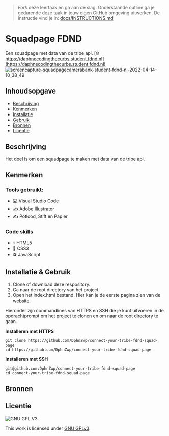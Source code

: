 > _Fork_ deze leertaak en ga aan de slag. Onderstaande outline ga je gedurende deze taak in jouw eigen GitHub omgeving uitwerken. De instructie vind je in: [docs/INSTRUCTIONS.md](docs/INSTRUCTIONS.md)

# Squadpage FDND
Een squadpage met data van de tribe api.
[🌐 https://daphnecodingthecurbs.student.fdnd.nl](https://daphnecodingthecurbs.student.fdnd.nl)
![screencapture-squadpagecamerabank-student-fdnd-nl-2022-04-14-10_38_49](https://user-images.githubusercontent.com/69635977/163347656-ee7c270c-7562-4549-9246-e434132b7343.png)

## Inhoudsopgave

  * [Beschrijving](#beschrijving)
  * [Kenmerken](#kenmerken)
  * [Installatie](#installatie)
  * [Gebruik](#gebruik)
  * [Bronnen](#bronnen)
  * [Licentie](#licentie)

## Beschrijving
Het doel is om een squadpage te maken met data van de tribe api. 

## Kenmerken

### Tools gebruikt:
- 💻 Visual Studio Code
- ✍️ Adobe Illustrator
- ✍️ Potlood, Stift en Papier

### Code skills
- 💀 HTML5
- 🧍 CSS3
- ⚽ JavaScript

## Installatie & Gebruik
1. Clone of download deze respository.
2. Ga naar de root directory van het project.
3. Open het index.html bestand. Hier kan je de eerste pagina zien van de website.

Hieronder zijn commandlines van HTTPS en SSH die je kunt uitvoeren in de opdrachtprompt om het project te clonen en om naar de root directory te gaan.

**Installeren met HTTPS**

```
git clone https://github.com/DphnZwp/connect-your-tribe-fdnd-squad-page
cd https://github.com/DphnZwp/connect-your-tribe-fdnd-squad-page
```

**Installeren met SSH**

```
git@github.com:DphnZwp/connect-your-tribe-fdnd-squad-page
cd connect-your-tribe-fdnd-squad-page

```
## Bronnen

## Licentie

![GNU GPL V3](https://www.gnu.org/graphics/gplv3-127x51.png)

This work is licensed under [GNU GPLv3](./LICENSE).
